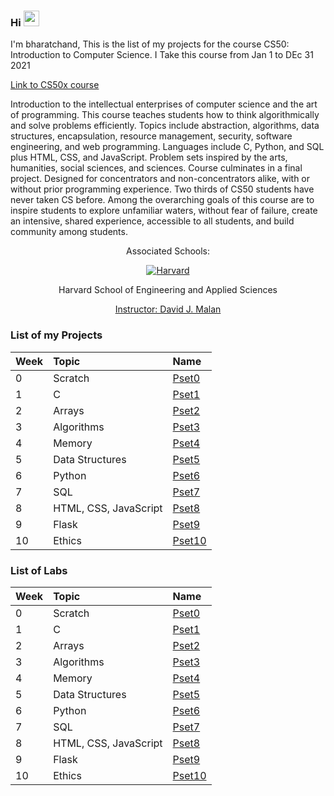 ### Hi <img src="https://media.giphy.com/media/hvRJCLFzcasrR4ia7z/giphy.gif" width="25px"> 

I'm bharatchand, This is the list of my projects for the course CS50: Introduction to Computer Science. I Take this course from Jan 1 to DEc  31 2021

<a href="https://cs50.harvard.edu/x/2021/">
  Link to CS50x course 
</a>

Introduction to the intellectual enterprises of computer science and the art of programming. This course teaches students how to think algorithmically and solve problems efficiently. Topics include abstraction, algorithms, data structures, encapsulation, resource management, security, software engineering, and web programming. Languages include C, Python, and SQL plus HTML, CSS, and JavaScript. Problem sets inspired by the arts, humanities, social sciences, and sciences. Course culminates in a final project. Designed for concentrators and non-concentrators alike, with or without prior programming experience. Two thirds of CS50 students have never taken CS before. Among the overarching goals of this course are to inspire students to explore unfamiliar waters, without fear of failure, create an intensive, shared experience, accessible to all students, and build community among students.

<div align="center">
  <p>Associated Schools:</p>
  <a href="#">
    <img alt="Harvard" src="https://online-learning.harvard.edu/sites/default/files/shields/harvard-engineering.png" />
  </a>
  <p>Harvard School of Engineering and Applied Sciences</p>
  <a href="https://online-learning.harvard.edu/instructor/david-j-malan">Instructor: David J. Malan </a>
</div>





### List of my Projects

| Week | Topic                      | Name                       |
| :--- | :---------------           | :------------------------- |
| 0    | Scratch                    | [Pset0](https://cs50.harvard.edu/x/2021/weeks/0/)|
| 1    | C                          | [Pset1](pset1)             |
| 2    | Arrays                     | [Pset2](pset2)             |
| 3    | Algorithms                 | [Pset3](pset3)             |
| 4    | Memory                     | [Pset4](pset4)             |
| 5    | Data Structures            | [Pset5](pset5)             |
| 6    | Python                     | [Pset6](pset6)             |
| 7    | SQL                        | [Pset7](pset7)             |
| 8    | HTML, CSS, JavaScript      | [Pset8](pset8)             |
| 9    | Flask                      | [Pset9](pset7)             |
| 10   | Ethics                     | [Pset10](https://cs50.harvard.edu/x/2021/weeks/10/)|





### List of Labs

| Week | Topic                      | Name                       |
| :--- | :---------------           | :------------------------- |
| 0    | Scratch                    | [Pset0](https://cs50.harvard.edu/x/2021/weeks/0/)|
| 1    | C                          | [Pset1](pset1/labs)             |
| 2    | Arrays                     | [Pset2](pset2/lab2)             |
| 3    | Algorithms                 | [Pset3](pset3/Lab3)             |
| 4    | Memory                     | [Pset4](pset4/lab4)             |
| 5    | Data Structures            | [Pset5](pset5/Lab5)             |
| 6    | Python                     | [Pset6](pset6/lab6)             |
| 7    | SQL                        | [Pset7](pset7/lab7)             |
| 8    | HTML, CSS, JavaScript      | [Pset8](pset8/lab8)             |
| 9    | Flask                      | [Pset9](pset7/lab9)             |
| 10   | Ethics                     | [Pset10](https://cs50.harvard.edu/x/2021/weeks/10/)|




